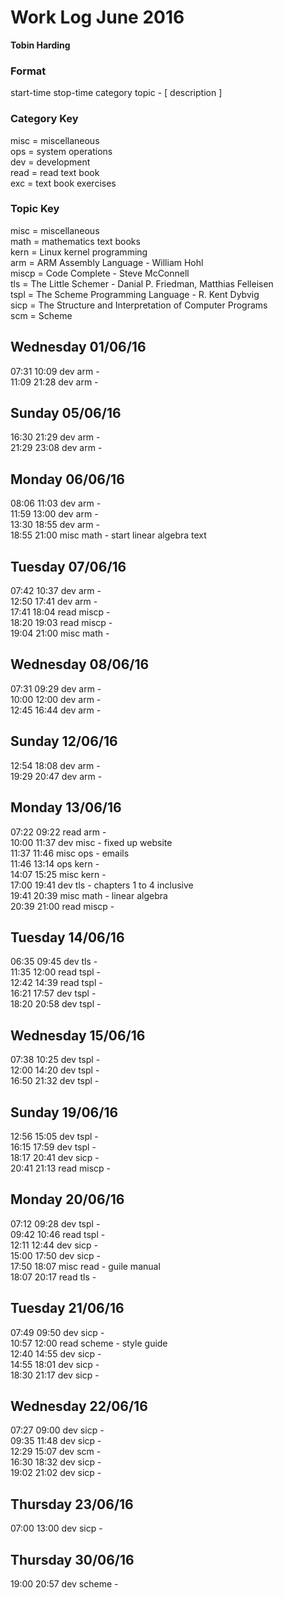 Work Log June 2016  
==================  
**Tobin Harding**  
  
### Format  
start-time stop-time category topic - [ description ]  
  
### Category Key  
misc = miscellaneous  
ops = system operations  
dev = development  
read = read text book  
exc = text book exercises  
  
### Topic Key  
misc = miscellaneous  
math = mathematics text books  
kern = Linux kernel programming  
arm = ARM Assembly Language - William Hohl  
miscp = Code Complete - Steve McConnell  
tls = The Little Schemer - Danial P. Friedman, Matthias Felleisen  
tspl = The Scheme Programming Language - R. Kent Dybvig  
sicp = The Structure and Interpretation of Computer Programs  
scm = Scheme  
  
Wednesday 01/06/16  
----------------  
07:31 10:09 dev arm -  
11:09 21:28 dev arm -  
  
Sunday 05/06/16  
----------------  
16:30 21:29 dev arm -  
21:29 23:08 dev arm -  
  
Monday 06/06/16  
----------------  
08:06 11:03 dev arm -  
11:59 13:00 dev arm -  
13:30 18:55 dev arm -  
18:55 21:00 misc math - start linear algebra text  
  
Tuesday 07/06/16  
----------------  
07:42 10:37 dev arm -  
12:50 17:41 dev arm -  
17:41 18:04 read miscp -  
18:20 19:03 read miscp -  
19:04 21:00 misc math -  
  
Wednesday 08/06/16  
----------------  
07:31 09:29 dev arm -  
10:00 12:00 dev arm -  
12:45 16:44 dev arm -  
  
Sunday 12/06/16  
----------------  
12:54 18:08 dev arm -  
19:29 20:47 dev arm -  
  
Monday 13/06/16  
----------------  
07:22 09:22 read arm -  
10:00 11:37 dev misc - fixed up website  
11:37 11:46 misc ops - emails  
11:46 13:14 ops kern -  
14:07 15:25 misc kern -  
17:00 19:41 dev tls - chapters 1 to 4 inclusive  
19:41 20:39 misc math - linear algebra  
20:39 21:00 read miscp -  
  
Tuesday 14/06/16  
----------------  
06:35 09:45 dev tls -  
11:35 12:00 read tspl -  
12:42 14:39 read tspl -  
16:21 17:57 dev tspl -  
18:20 20:58 dev tspl -  
  
Wednesday 15/06/16  
----------------  
07:38 10:25 dev tspl -  
12:00 14:20 dev tspl -  
16:50 21:32 dev tspl -  
  
Sunday 19/06/16  
----------------  
12:56 15:05 dev tspl -  
16:15 17:59 dev tspl -  
18:17 20:41 dev sicp -  
20:41 21:13 read miscp -  
  
Monday 20/06/16  
----------------  
07:12 09:28 dev tspl -  
09:42 10:46 read tspl -  
12:11 12:44 dev sicp -  
15:00 17:50 dev sicp -  
17:50 18:07 misc read - guile manual  
18:07 20:17 read tls -  

Tuesday 21/06/16  
----------------  
07:49 09:50 dev sicp -  
10:57 12:00 read scheme - style guide  
12:40 14:55 dev sicp -  
14:55 18:01 dev sicp -  
18:30 21:17 dev sicp -  
  
Wednesday 22/06/16  
----------------  
07:27 09:00 dev sicp -  
09:35 11:48 dev sicp -  
12:29 15:07 dev scm -  
16:30 18:32 dev sicp -  
19:02 21:02 dev sicp -  
  
Thursday 23/06/16  
----------------  
07:00 13:00 dev sicp -  
  
Thursday 30/06/16  
----------------  
19:00 20:57 dev scheme -  

 
